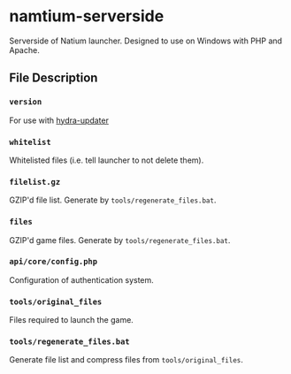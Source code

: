 # namtium-serverside

Serverside of Natium launcher. Designed to use on Windows with PHP and Apache.

## File Description

### `version`

For use with [hydra-updater](https://github.com/lion328/hydra-updater)

### `whitelist`

Whitelisted files (i.e. tell launcher to not delete them).

### `filelist.gz`

GZIP'd file list. Generate by `tools/regenerate_files.bat`.

### `files`

GZIP'd game files. Generate by `tools/regenerate_files.bat`.

### `api/core/config.php`

Configuration of authentication system.

### `tools/original_files`

Files required to launch the game.

### `tools/regenerate_files.bat`

Generate file list and compress files from `tools/original_files`.
